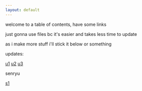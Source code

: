```yaml
---
layout: default
---
```


welcome to a table of contents, have some links

just gonna use files bc it's easier and takes less time to update

as i make more stuff i'll stick it below or something

updates:

[u1](https://nopeika.github.io/updates/u1.html)
[u2](https://nopeika.github.io/updates/u2.html)
[u3](https://nopeika.github.io/updates/u3.html)

senryu

[s1](https://nopeika.github.io/s/s1.html)

